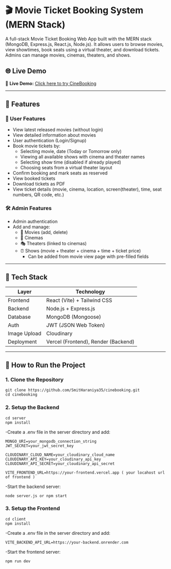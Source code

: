 # 🎬 Movie Ticket Booking System (MERN Stack)

A full-stack Movie Ticket Booking Web App built with the MERN stack (MongoDB, Express.js, React.js, Node.js). It allows users to browse movies, view showtimes, book seats using a virtual theater, and download tickets. Admins can manage movies, cinemas, theaters, and shows.

## 🌐 Live Demo

🔗 **Live Demo:** [Click here to try CineBooking](https://cine-booking-s8c6.vercel.app)

---

## 📌 Features

### 👤 User Features

- View latest released movies (without login)
- View detailed information about movies
- User authentication (Login/Signup)
- Book movie tickets by:
  - Selecting movie, date (Today or Tomorrow only)
  - Viewing all available shows with cinema and theater names
  - Selecting show time (disabled if already played)
  - Choosing seats from a virtual theater layout
- Confirm booking and mark seats as reserved
- View booked tickets
- Download tickets as PDF
- View ticket details (movie, cinema, location, screen(theater), time, seat numbers, QR code, etc.)

### 🛠️ Admin Features

- Admin authentication
- Add and manage:
  - 🎦 Movies (add, delete)
  - 🏢 Cinemas
  - 🎭 Theaters (linked to cinemas)
  - ⏰ Shows (movie + theater + cinema + time + ticket price)
    - Can be added from movie view page with pre-filled fields

---

## 🧱 Tech Stack

| Layer        | Technology                       |
|--------------|----------------------------------|
| Frontend     | React (Vite) + Tailwind CSS       |
| Backend      | Node.js + Express.js              |
| Database     | MongoDB (Mongoose)                |
| Auth         | JWT (JSON Web Token)              |
| Image Upload | Cloudinary                        |
| Deployment   | Vercel (Frontend), Render (Backend) |

---

## 🚀 How to Run the Project

### 1. Clone the Repository
```
git clone https://github.com/SmitHaraniya35/cinebooking.git
cd cinebooking
```

### 2. Setup the Backend
```
cd server
npm install
```
-Create a .env file in the server directory and add:
```
MONGO_URI=your_mongodb_connection_string
JWT_SECRET=your_jwt_secret_key

CLOUDINARY_CLOUD_NAME=your_cloudinary_cloud_name
CLOUDINARY_API_KEY=your_cloudinary_api_key
CLOUDINARY_API_SECRET=your_cloudinary_api_secret

VITE_FRONTEND_URL=https://your-frontend.vercel.app ( your locahost url of frontend )
```
-Start the backend server:
```
node server.js or npm start
```

### 3. Setup the Frontend
```
cd client
npm install
```
-Create a .env file in the server directory and add:
```
VITE_BACKEND_API_URL=https://your-backend.onrender.com
```
-Start the frontend server:
```
npm run dev
```
